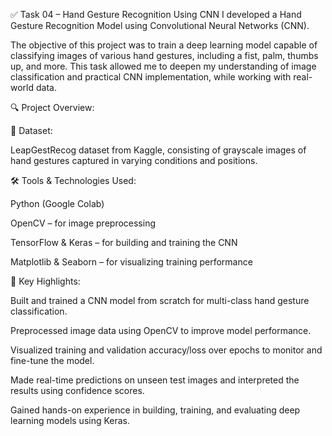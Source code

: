 ✅ Task 04 – Hand Gesture Recognition Using CNN
 I developed a Hand Gesture Recognition Model using Convolutional Neural Networks (CNN).

The objective of this project was to train a deep learning model capable of classifying images of various hand gestures, including a fist, palm, thumbs up, and more. This task allowed me to deepen my understanding of image classification and practical CNN implementation, while working with real-world data.

🔍 Project Overview:

📁 Dataset:

LeapGestRecog dataset from Kaggle, consisting of grayscale images of hand gestures captured in varying conditions and positions.

🛠 Tools & Technologies Used:

Python (Google Colab)

OpenCV – for image preprocessing

TensorFlow & Keras – for building and training the CNN

Matplotlib & Seaborn – for visualizing training performance

📌 Key Highlights:

Built and trained a CNN model from scratch for multi-class hand gesture classification.

Preprocessed image data using OpenCV to improve model performance.

Visualized training and validation accuracy/loss over epochs to monitor and fine-tune the model.

Made real-time predictions on unseen test images and interpreted the results using confidence scores.

Gained hands-on experience in building, training, and evaluating deep learning models using Keras.
